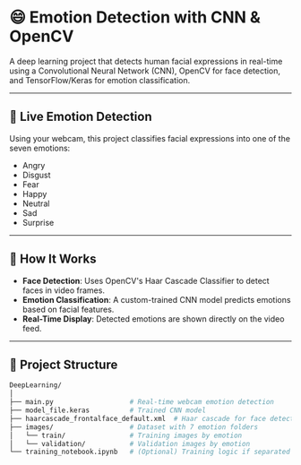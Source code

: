 # 😄 Emotion Detection with CNN & OpenCV

A deep learning project that detects human facial expressions in real-time using a Convolutional Neural Network (CNN), OpenCV for face detection, and TensorFlow/Keras for emotion classification.

---

## 📸 Live Emotion Detection

Using your webcam, this project classifies facial expressions into one of the seven emotions:
- Angry
- Disgust
- Fear
- Happy
- Neutral
- Sad
- Surprise

---

## 🧠 How It Works

- **Face Detection**: Uses OpenCV's Haar Cascade Classifier to detect faces in video frames.
- **Emotion Classification**: A custom-trained CNN model predicts emotions based on facial features.
- **Real-Time Display**: Detected emotions are shown directly on the video feed.

---

## 📁 Project Structure

```bash
DeepLearning/
│
├── main.py                   # Real-time webcam emotion detection
├── model_file.keras          # Trained CNN model
├── haarcascade_frontalface_default.xml  # Haar cascade for face detection
├── images/                   # Dataset with 7 emotion folders
│   └── train/                # Training images by emotion
│   └── validation/           # Validation images by emotion
└── training_notebook.ipynb   # (Optional) Training logic if separated into notebook

